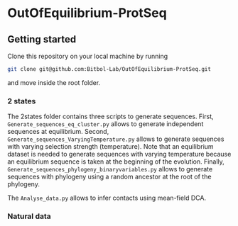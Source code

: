 # OutOfEquilibrium-ProtSeq

## Getting started

Clone this repository on your local machine by running
```bash
git clone git@github.com:Bitbol-Lab/OutOfEquilibrium-ProtSeq.git
```
and move inside the root folder.

### 2 states
The 2states folder contains three scripts to generate sequences. First, ```Generate_sequences_eq_cluster.py``` allows to generate independent sequences at equilibrium. Second, ```Generate_sequences_VaryingTemperature.py``` allows to generate sequences with varying selection strength (temperature). Note that an equilibrium dataset is needed to generate sequences with varying temperature because an equilibrium sequence is taken at the beginning of the evolution. 
Finally, ```Generate_sequences_phylogeny_binaryvariables.py``` allows to generate sequences with phylogeny using a random ancestor at the root of the phylogeny.

The ```Analyse_data.py``` allows to infer contacts using mean-field DCA.

### Natural data


